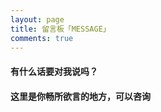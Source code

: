 ```yaml
---
layout: page
title: 留言板「MESSAGE」
comments: true 
---
```



<p><h4>有什么话要对我说吗？</h4>     
<P><h4>这里是你畅所欲言的地方，可以咨询</h4>


<script src="/js/jquery.min.js"></script>
<script src="/js/player.js"></script>
	
<script>
	function bgChange(){
		var lis= $('.lib');
		for(var i=0; i<lis.length; i+=2)
		lis[i].style.background = 'rgba(246, 246, 246, 0.5)';
	}
	window.onload = bgChange;
</script>







